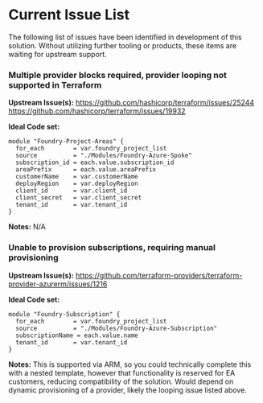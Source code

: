 # Current Issue List
The following list of issues have been identified in development of this solution. Without utilizing further tooling or products, these items are waiting for upstream support. 

### Multiple provider blocks required, provider looping not supported in Terraform

**Upstream Issue(s):**
https://github.com/hashicorp/terraform/issues/25244
https://github.com/hashicorp/terraform/issues/19932

**Ideal Code set:**
```
module "Foundry-Project-Areas" {
  for_each        = var.foundry_project_list
  source          = "./Modules/Foundry-Azure-Spoke"
  subscription_id = each.value.subscription_id
  areaPrefix      = each.value.areaPrefix
  customerName    = var.customerName
  deployRegion    = var.deployRegion
  client_id       = var.client_id
  client_secret   = var.client_secret
  tenant_id       = var.tenant_id
}
```

**Notes:**
N/A


### Unable to provision subscriptions, requiring manual provisioning

**Upstream Issue(s):**
https://github.com/terraform-providers/terraform-provider-azurerm/issues/1216


**Ideal Code set:**
```
module "Foundry-Subscription" {
  for_each        = var.foundry_project_list
  source          = "./Modules/Foundry-Azure-Subscription"
  subscriptionName = each.value.name
  tenant_id       = var.tenant_id
}
```

**Notes:**
This is supported via ARM, so you could technically complete this with a nested template, however that functionality is reserved for EA customers, reducing compatibility of the solution. 
Would depend on dynamic provisioning of a provider, likely the looping issue listed above. 